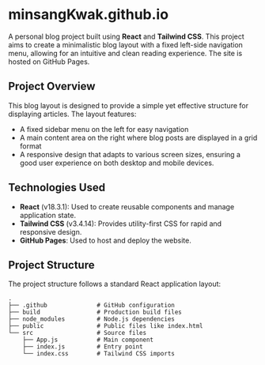 # minsangKwak.github.io

A personal blog project built using **React** and **Tailwind CSS**. This project aims to create a minimalistic blog layout with a fixed left-side navigation menu, allowing for an intuitive and clean reading experience. The site is hosted on GitHub Pages.

## Project Overview

This blog layout is designed to provide a simple yet effective structure for displaying articles. The layout features:

-   A fixed sidebar menu on the left for easy navigation
-   A main content area on the right where blog posts are displayed in a grid format
-   A responsive design that adapts to various screen sizes, ensuring a good user experience on both desktop and mobile devices.

## Technologies Used

-   **React** (v18.3.1): Used to create reusable components and manage application state.
-   **Tailwind CSS** (v3.4.14): Provides utility-first CSS for rapid and responsive design.
-   **GitHub Pages**: Used to host and deploy the website.

## Project Structure

The project structure follows a standard React application layout:

```plaintext
.
├── .github              # GitHub configuration
├── build                # Production build files
├── node_modules         # Node.js dependencies
├── public               # Public files like index.html
└── src                  # Source files
    ├── App.js           # Main component
    ├── index.js         # Entry point
    └── index.css        # Tailwind CSS imports
```
